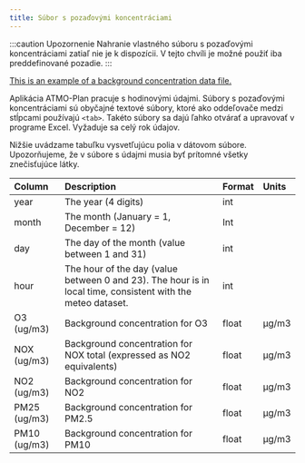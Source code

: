 ```yaml
---
title: Súbor s pozaďovými koncentráciami
---
```


:::caution Upozornenie 
Nahranie vlastného súboru s pozaďovými koncentráciami zatiaľ nie je k dispozícii. V tejto chvíli je možné použiť iba preddefinované pozadie.
:::

[This is an example of a background concentration data file.](./files/background-concentration.txt)

Aplikácia ATMO-Plan pracuje s hodinovými údajmi. Súbory s pozaďovými koncentráciami sú obyčajné textové súbory, ktoré ako oddeľovače medzi stĺpcami používajú `<tab>`. Takéto súbory sa dajú ľahko otvárať a upravovať v programe Excel. Vyžaduje sa celý rok údajov.

Nižšie uvádzame tabuľku vysvetľujúcu polia v dátovom súbore. Upozorňujeme, že v súbore s údajmi musia byť prítomné všetky znečisťujúce látky.


| Column       | Description                                                                                                 | Format | Units |
| :----------- | :---------------------------------------------------------------------------------------------------------- | :----- | :---- |
| year         | The year (4 digits)                                                                                         | int    |       |
| month        | The month (January = 1, December = 12)                                                                      | Int    |       |
| day          | The day of the month (value between 1 and 31)                                                               | int    |       |
| hour         | The hour of the day (value between 0 and 23). The hour is in local time, consistent with the meteo dataset. | int    |       |
| O3 (ug/m3)   | Background concentration for O3                                                                             | float  | µg/m3 |
| NOX (ug/m3)  | Background concentration for NOX total (expressed as NO2 equivalents)                                       | float  | µg/m3 |
| NO2 (ug/m3)  | Background concentration for NO2                                                                            | float  | µg/m3 |
| PM25 (ug/m3) | Background concentration for PM2.5                                                                          | float  | µg/m3 |
| PM10 (ug/m3) | Background concentration for PM10                                                                           | float  | µg/m3 |
